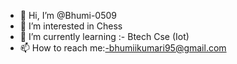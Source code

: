 - 👋 Hi, I’m @Bhumi-0509
- 👀 I’m interested in Chess
- 🌱 I’m currently learning :- Btech Cse (Iot)
- 📫 How to reach me:-bhumiikumari95@gmail.com

<!---
Bhumi-0509/Bhumi-0509 is a ✨ special ✨ repository because its `README.md` (this file) appears on your GitHub profile.
You can click the Preview link to take a look at your changes.
--->
